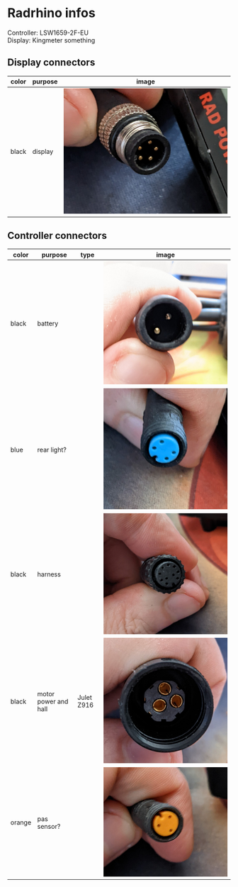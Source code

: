 # Radrhino infos

Controller: LSW1659-2F-EU  
Display: Kingmeter something

## Display connectors

| color | purpose | image |
|-------|---------|-------|
| black | display | ![display](/assets/2022-06-18-radrhino/display.jpg) |


## Controller connectors

| color | purpose | type | image |
|-------|---------|-------|------|
| black | battery | | ![](/assets/2022-06-18-radrhino/battery.jpg) |
| blue | rear light? | | ![](/assets/2022-06-18-radrhino/blue.jpg) |
| black | harness | | ![](/assets/2022-06-18-radrhino/harness.jpg) |
| black | motor power and hall | Julet Z916 | ![](/assets/2022-06-18-radrhino/motor.jpg) |
| orange | pas sensor? | | ![](/assets/2022-06-18-radrhino/orange.jpg) |

 
 
